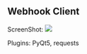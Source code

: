 <h2>Webhook Client</h2>
ScreenShot:
<img src="https://i.imgur.com/P74CRaM.png">

Plugins: PyQt5, requests

